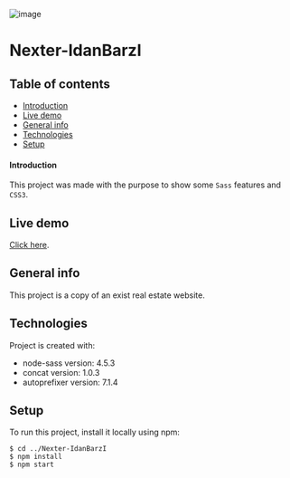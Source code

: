 ﻿![image](https://user-images.githubusercontent.com/88895210/151630184-192b701a-c0d8-47e3-817a-0fcee47da443.png)
 
 # Nexter-IdanBarzI

## Table of contents
* [Introduction](#introduction)
* [Live demo](#live-demo)
* [General info](#general-info)
* [Technologies](#technologies)
* [Setup](#setup)

#### Introduction

This project was made with the purpose to show some `Sass` features and `CSS3`.

## Live demo

[Click here](https://idanbarzi.github.io/Nexter-IdanBarzI/).

## General info
This project is a copy of an exist real estate website.
	
## Technologies
Project is created with:
* node-sass version: 4.5.3
* concat version: 1.0.3
* autoprefixer version: 7.1.4
	
## Setup
To run this project, install it locally using npm:

```
$ cd ../Nexter-IdanBarzI
$ npm install
$ npm start
```

